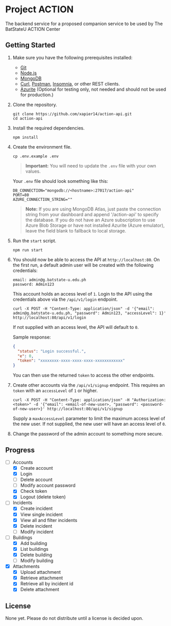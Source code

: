 # Project ACTION

The backend service for a proposed companion service to be used by The BatStateU ACTION Center

## Getting Started

1. Make sure you have the following prerequisites installed:
   - [Git](https://git-scm.com/)
   - [Node.js](https://nodejs.org/en/)
   - [MongoDB](https://www.mongodb.com/)
   - [Curl](https://curl.haxx.se/), [Postman](https://www.getpostman.com/), [Insomnia](https://insomnia.rest/), or other REST clients.
   - [Azurite](https://github.com/azure/azurite) (Optional for testing only, not needed and should not be used for production.)
1. Clone the repository.
   ```
   git clone https://github.com/xapier14/action-api.git
   cd action-api
   ```
1. Install the required dependencies.
   ```
   npm install
   ```
1. Create the environment file.

   ```
   cp .env.example .env
   ```

   > **Important:**
   > You will need to update the `.env` file with your own values.

   Your `.env` file should look something like this:

   ```
   DB_CONNECTION="mongodb://<hostname>:27017/action-api"
   PORT=80
   AZURE_CONNECTION_STRING=""
   ```

   > **Note:**
   > If you are using MongoDB Atlas, just paste the connection string from your dashboard and append '/action-api' to specify the database.
   > If you do not have an Azure subscription to use Azure Blob Storage or have not installed Azurite (Azure emulator), leave the field blank to fallback to local storage.

1. Run the `start` script.
   ```
   npm run start
   ```
1. You should now be able to access the API at `http://localhost:80`.
   On the first run, a default admin user will be created with the following credentials:

   ```
   email: admin@g.batstate-u.edu.ph
   password: Admin123
   ```

   This account holds an access level of `1`.
   Login to the API using the credentials above via the `/api/v1/login` endpoint.

   ```
   curl -X POST -H "Content-Type: application/json" -d '{"email": admin@g.batstate-u.edu.ph, "password": Admin123, "accessLevel": 1}' http://localhost:80/api/v1/login
   ```

   If not supplied with an access level, the API will default to `0`.

   Sample response:

   ```json
   {
     "status": "Login successful.",
     "e": 0,
     "token": "xxxxxxxx-xxxx-xxxx-xxxx-xxxxxxxxxxxx"
   }
   ```

   You can then use the returned `token` to access the other endpoints.

1. Create other accounts via the `/api/v1/signup` endpoint.
   This requires an `token` with an `accessLevel` of `1` or higher.
   ```
   curl -X POST -H "Content-Type: application/json" -H "Authorization: <token>" -d '{"email": <email-of-new-user>, "password": <password-of-new-user>}' http://localhost:80/api/v1/signup
   ```
   Supply a `maxAccessLevel` parameter to limit the maximum access level of the new user.
   If not supplied, the new user will have an access level of `0`.
1. Change the password of the admin account to something more secure.

## Progress

- [ ] Accounts
  - [x] Create account
  - [x] Login
  - [ ] Delete account
  - [ ] Modify account password
  - [x] Check token
  - [x] Logout (delete token)
- [ ] Incidents
  - [x] Create incident
  - [x] View single incident
  - [x] View all and filter incidents
  - [x] Delete incident
  - [ ] Modify incident
- [ ] Buildings
  - [x] Add building
  - [x] List buildings
  - [x] Delete building
  - [ ] Modify building
- [x] Attachments
  - [x] Upload attachment
  - [x] Retrieve attachment
  - [x] Retrieve all by incident id
  - [x] Delete attachment

## License

None yet. Please do not distribute until a license is decided upon.

